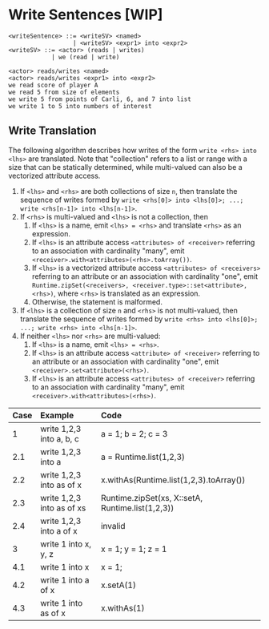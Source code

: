 # Write Sentences \[WIP\]

```bnf
<writeSentence> ::= <writeSV> <named>
                  | <writeSV> <expr1> into <expr2>
<writeSV> ::= <actor> (reads | writes)
            | we (read | write)
```

```scenario
<actor> reads/writes <named>
<actor> reads/writes <expr1> into <expr2>
we read score of player A
we read 5 from size of elements
we write 5 from points of Carli, 6, and 7 into list
we write 1 to 5 into numbers of interest
```

## Write Translation

The following algorithm describes how writes of the form `write <rhs> into <lhs>` are translated. Note that "collection" refers to a list or range with a size that can be statically determined, while multi-valued can also be a vectorized attribute access.

1. If `<lhs>` and `<rhs>` are both collections of size `n`, then translate the sequence of writes formed by `write <rhs[0]> into <lhs[0]>; ...; write <rhs[n-1]> into <lhs[n-1]>`.
2. If `<rhs>` is multi-valued and `<lhs>` is not a collection, then
   1. If `<lhs>` is a name, emit `<lhs> = <rhs>` and translate `<rhs>` as an expression.
   2. If `<lhs>` is an attribute access `<attributes> of <receiver>` referring to an association with cardinality "many", emit `<receiver>.with<attributes>(<rhs>.toArray())`.
   3. If `<lhs>` is a vectorized attribute access `<attributes> of <receivers>` referring to an attribute or an association with cardinality "one", emit `Runtime.zipSet(<receivers>, <receiver.type>::set<attribute>, <rhs>)`, where `<rhs>` is translated as an expression.
   4. Otherwise, the statement is malformed.
3. If `<lhs>` is a collection of size `n` and `<rhs>` is not multi-valued, then translate the sequence of writes formed by `write <rhs> into <lhs[0]>; ...; write <rhs> into <lhs[n-1]>`.
4. If neither `<lhs>` nor `<rhs>` are multi-valued:
   1. If `<lhs>` is a name, emit `<lhs> = <rhs>`.
   2. If `<lhs>` is an attribute access `<attribute> of <receiver>` referring to an attribute or an association with cardinality "one", emit `<receiver>.set<attribute>(<rhs>)`.
   3. If `<lhs>` is an attribute access `<attributes> of <receiver>` referring to an association with cardinality "many", emit `<receiver>.with<attributes>(<rhs>)`.

| Case | Example | Code |
| :--- | :--- | :--- |
| 1 | write 1,2,3 into a, b, c | a = 1; b = 2; c = 3 |
| 2.1 | write 1,2,3 into a | a = Runtime.list\(1,2,3\) |
| 2.2 | write 1,2,3 into as of x | x.withAs\(Runtime.list\(1,2,3\).toArray\(\)\) |
| 2.3 | write 1,2,3 into as of xs | Runtime.zipSet\(xs, X::setA, Runtime.list\(1,2,3\)\) |
| 2.4 | write 1,2,3 into a of x | invalid |
| 3 | write 1 into x, y, z | x = 1; y = 1; z = 1 |
| 4.1 | write 1 into x | x = 1; |
| 4.2 | write 1 into a of x | x.setA\(1\) |
| 4.3 | write 1 into as of x | x.withAs\(1\) |


